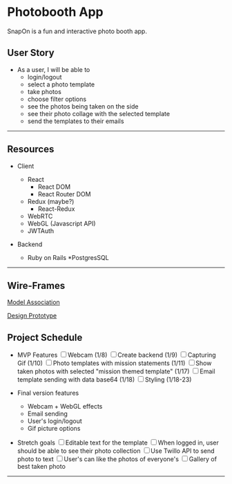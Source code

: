 # Photobooth App

SnapOn is a fun and interactive photo booth app. 

## User Story
* As a user, I will be able to
	* login/logout
	* select a photo template
	* take photos 
	* choose filter options
	* see the photos being taken on the side
	* see their photo collage with the selected template
	* send the templates to their emails

---

## Resources
* Client
	* React
		* React DOM
		* React Router DOM
	* Redux (maybe?)
		* React-Redux
	* WebRTC
	* WebGL (Javascript API)
	* JWTAuth

* Backend
	* Ruby on Rails
	*PostgresSQL

---

## Wire-Frames
[Model Association](https://www.draw.io/#G16RyUeySFma0EeZKmAUXsKsVfCnvpitQw)

[Design Prototype](https://xd.adobe.com/view/be596e97-eed8-49d8-7052-5f7f6c8bc1fa-c868/)

## Project Schedule
* MVP Features
	 <input type="checkbox"/>Webcam (1/8)
	 <input type="checkbox"/>Create backend (1/9)
	 <input type="checkbox"/>Capturing Gif (1/10)
	 <input type="checkbox"/>Photo templates with mission statements (1/11)
	 <input type="checkbox"/>Show taken photos with selected "mission themed template" (1/17)
	 <input type="checkbox"/>Email template sending with data base64 (1/18)
	 <input type="checkbox"/>Styling (1/18-23)
	 

* Final version features
	* Webcam + WebGL effects
	* Email sending
	* User's login/logout
	* Gif picture options

* Stretch goals
	 <input type="checkbox"/>Editable text for the template
	 <input type="checkbox"/>When logged in, user should be able to see their photo collection
	 <input type="checkbox"/>Use Twillo API to send photo to text
	 <input type="checkbox"/>User's can like the photos of everyone's
	 <input type="checkbox"/>Gallery of best taken photo
	 

	 

---


